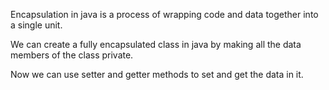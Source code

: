 Encapsulation in java is a process of wrapping code and data together into a single unit.

We can create a fully encapsulated class in java by making all the data members of the class private. 

Now we can use setter and getter methods to set and get the data in it.
